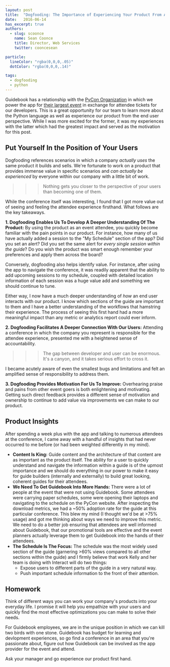 ```yaml
---
layout: post
title:  "Dogfooding: The Importance of Experiencing Your Product From A Fresh Perspective"
date:   2016-06-14
has_excerpt: true
authors:
  - slug: scoonce
    name: Sean Coonce
    title: Director, Web Services
    twitter: cooncesean

particle:
  lineColor: "rgba(0,0,0,.05)"
  dotColor: "rgba(0,0,0,.14)"

tags:
  - dogfooding
  - python
---
```


Guidebook has a relationship with the [PyCon Organization](https://www.python.org/community/pycon/) in which we power the app for [their largest event](https://us.pycon.org/2016/) in exchange for attendee tickets for our developers. This is a great opportunity for our team to learn more about the Python language as well as experience our product from the end user perspective. While I was more excited for the former, it was my experiences with the latter which had the greatest impact and served as the motivation for this post.

<!--end-->

## Put Yourself In the Position of Your Users
Dogfooding references scenarios in which a company _actually uses_ the same product it builds and sells. We're fortunate to work on a product that provides immense value in specific scenarios and _can actually be experienced_ by everyone within our company with a little bit of work.

>>> Nothing gets you closer to the perspective of your users than becoming one of them.

While the conference itself was interesting, I found that I got more value out of seeing and feeling the attendee experience firsthand. What follows are the key takeaways.



**1. Dogfooding Enables Us To Develop A Deeper Understanding Of The Product:**
By using the product as an event attendee, you quickly become familiar with the pain points in our product. For instance, how many of us have actually added a session to the "My Schedule" section of the app? Did you set an alert? Did you set the same alert for _every single session within the guide_? Do you wish the product was smart enough remember your preferences and apply them across the board?

Conversely, dogfooding also helps identify value. For instance, after using the app to navigate the conference, it was readily apparent that the ability to add upcoming sessions to my schedule, coupled with detailed location information of each session was a huge value add and something we should continue to tune.

Either way, I now have a much deeper understanding of _how_ an end user interacts with our product. I know which sections of the guide are important to them and I have a better understanding of the workflows that hamstring their experience. The process of seeing this first hand had a more meaningful impact than any metric or analytics report could ever inform.



**2. Dogfooding Facilitates A Deeper Connection With Our Users:**
Attending a conference in which the company you represent is responsible for the attendee experience, presented me with a heightened sense of accountability.

>>> The gap between developer and user can be enormous.
It's a canyon, and it takes serious effort to cross it.

I became acutely aware of even the smallest bugs and limitations and felt an amplified sense of responsibility to address them.

**3. Dogfooding Provides Motivation For Us To Improve:** Overhearing praise and pains from other event goers is both enlightening and motivating. Getting such direct feedback provides a different sense of motivation and ownership to continue to add value via improvements we can make to our product.


## Product Insights
After spending a week plus with the app and talking to numerous attendees at the conference, I came away with a handful of insights that had never occurred to me before (or had been weighted differently in my mind).

* **Content Is King:** Guide content and the architecture of that content are as important as the product itself. The ability for a user to quickly understand and navigate the information within a guide is of the upmost importance and we should do everything in our power to make it easy for guide builders (internally and externally) to build great looking, coherent guides for their attendees.
* **We Need To Get Guidebook Into More Hands:** There were a lot of people at the event that were not using Guidebook. Some attendees were carrying paper schedules, some were opening their laptops and navigating to the schedule on the PyCon website. After inspecting the download metrics, we had a ~50% adoption rate for the guide at this particular conference. This blew my mind (I thought we'd be at >75% usage) and got me thinking about ways we need to improve this metric. We need to do a better job ensuring that attendees are well informed about Guidebook, that our promotional tools are effective and the event planners actually leverage them to get Guidebook into the hands of their attendees.
* **The Schedule Is The Focus:** The schedule was the most widely used section of the guide (garnering >60% views compared to all other sections within the guide) and I firmly believe that work Kelly and her team is doing with Interact will do two things:
    - Expose users to different parts of the guide in a very natural way.
    - Push important schedule information to the front of their attention.


## Homework
Think of different ways you can work your company's products into your everyday life. I promise it will help you empathize with your users and quickly find the most effective optimizations you can make to solve their needs.

For Guidebook employees, we are in the unique position in which we can kill two birds with one stone. Guidebook has budget for learning and devlopment experiences, so go find a conference in an area that you're passionate about, figure out how Guidebook can be involved as the app provider for the event and attend.

Ask your manager and go experience our product first hand.

